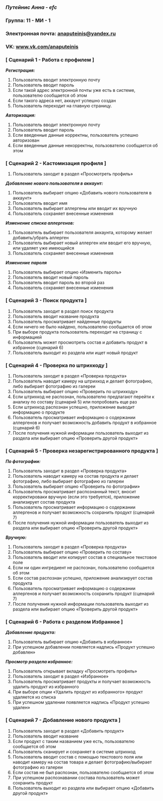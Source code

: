 ### ***Путейнис Анна - efc***

### Группа: 11 - МИ - 1
### Электронная почта:  anaputeinis@yandex.ru
### VK: www.vk.com/anaputeinis




### **[ Сценарий 1 - Работа с профилем ]**
***Регистрация:***
1.	Пользователь вводит электронную почту
2.	Пользователь вводит пароль
3.	Если такой адрес электронной почты уже есть в системе, пользователю сообщается об этом
4.	Если такого адреса нет, аккаунт успешно создан
5.	Пользователь переходит на главную страницу.

***Авторизация:***
1.	Пользователь вводит электронную почту
2.	Пользователь вводит пароль
3.	Если введенные данные корректны, пользователь успешно авторизован
4.	Если введенные данные некорректны, пользователю сообщается об этом 

### **[ Сценарий 2 - Кастомизация профиля ]**
1.	Пользователь заходит в раздел «Просмотреть профиль»

***Добавление нового пользователя в аккаунт:***
1.	Пользователь выбирает опцию «Добавить нового пользователя в аккаунт»
2.	Пользователь вводит имя
3.	Пользователь выбирает аллергены или вводит их вручную
4.	Пользователь сохраняет внесенные изменения 

***Изменение списка аллергенов:***
1.	Пользователь выбирает пользователя аккаунта, которому желает добавить/убрать аллерген
2.	Пользователь выбирает новый аллерген или вводит его вручную, или удаляет уже имеющийся
3.	Пользователь сохраняет внесенные изменения

***Изменение пароля***
1.	Пользователь выбирает опцию «Изменить пароль»
2.	Пользователь вводит новый пароль
3.	Пользователь вводит пароль во второй раз
4.	Пользователь сохраняет внесенные изменения 


### **[ Сценарий 3 - Поиск продукта ]**
1.	Пользователь заходит в раздел поиск продукта
2.	Пользователь вводит название продукта
3.	Пользователь просматривает найденные продукты
4.	Если ничего не было найдено, пользователю сообщается об этом
5.	При выборе продукта пользователь переходит на страницу с информацией  
6.	Пользователь может просмотреть состав и добавить продукт в избранное (сценарий 6)
7.	Пользователь выходит из раздела или ищет новый продукт

### **[ Сценарий 4 - Проверка по штрихкоду ]**
1.	Пользователь заходит в раздел «Проверка продукта»
2.	Пользователь наводит камеру на штрихкод и делает фотографию, либо выбирает фотографию из галереи
3.	Пользователь выбирает опцию «Проверить по штрихкоду»
4.	Если штрихкод не распознан, пользователю предлагают перейти к анализу по составу (сценарий 5) или попробовать еще раз
5.	Если штрихкод распознан успешно, приложение выводит информацию о продукте
6.	Пользователь просматривает информацию о содержании аллергенов и получает возможность добавить продукт в избранное (сценарий 6)
7.	После получения нужной информации пользователь выходит из раздела или выбирает опцию «Проверить другой продукт»

### **[ Сценарий 5 - Проверка незарегистрированного продукта ]**

***По фотографии:***
1.	Пользователь заходит в раздел «Проверка продукта»
2.	Пользователь наводит камеру на состав продукта и делает фотографию, либо выбирает фотографию из галереи
3.	Пользователь выбирает опцию «Проверить по фотографии»
4.	Пользователь просматривает распознанный текст, вносит корректироваки вручную (если это требуется), приложение анализирует состав продукта
6.	Пользователь просматривает информацию о содержании аллергенов и получает возможность сохранить продукт (сценарий 7)
7.	После получения нужной информации пользователь выходит из раздела или выбирает опцию «Проверить другой продукт»

***Вручную:***
1.	Пользователь заходит в раздел «Проверка продукта»
2.	Пользователь выбирает опцию «Проверить по составу»
3.	Пользователь вводит или копирует состав в специальное текстовое поле
4.	Если ни один ингредиент не распознан, пользователю сообщается об этом 
5.	Если состав распознан успешно, приложение анализирует состав продукта
6.	Пользователь просматривает информацию о содержании аллергенов и получает возможность сохранить продукт (сценарий 7)
7.	После получения нужной информации пользователь выходит из раздела или выбирает опцию «Проверить другой продукт»

### **[ Сценарий 6 - Работа с разделом Избранное ]**
***Добавление продукта:***
1.	Пользователь выбирает опцию «Добавить в избранное»
2.	При успешном добавлении появляется надпись «Продукт успешно добавлен» 

***Просмотр раздела избранное:***
1.	Пользователь открывает вкладку «Просмотреть профиль»
2.	Пользователь заходит в раздел «Избранное»
3.	Пользователь просматривает продукты и получает возможность удалить продукт из избранного
4.	При выборе опции «Удалить продукт из избранного» продукт удаляется из списка
5.	При успешном удалении появляется надпись «Продукт успешно удален» 


### **[ Сценарий 7 - Добавление нового продукта  ]**
1.	Пользователь заходит в раздел «Добавить продукт»
2.	Пользователь вводит название
3.	Если продукт с таким названием уже есть, пользователю сообщается об этом
4.	Пользователь сканирует и сохраняет в системе штрихкод
5.	Пользователь вводит состав с помощью текстового поля или наводит камеру на состав товара и делает фотографию/выбирает фотографию из галереи
6.	Если состав не был распознан, пользователю сообщается об этом
7.	При успешном распознавании состава пользователь может сохранить продукт
8.	Пользователь выходит из раздела или выбирает опцию «Добавить другой продукт»
